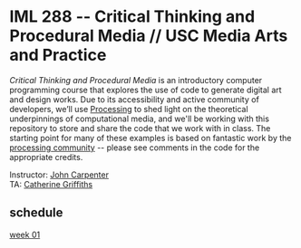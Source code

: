 # IML 288 -- Critical Thinking and Procedural Media // USC Media Arts and Practice  
_Critical Thinking and Procedural Media_ is an introductory computer programming course that explores the use of code to generate digital art and design works.  Due to its accessibility and active community of developers, we’ll use [Processing](http://processing.org/download/) to shed light on the theoretical underpinnings of computational media, and we'll be working with this repository to store and share the code that we work with in class. The starting point for many of these examples is based on fantastic work by the [processing community](https://discourse.processing.org/) -- please see comments in the code for the appropriate credits.

Instructor: [John Carpenter](http://johnbcarpenter.com)  
TA: [Catherine Griffiths](http://isohale.com)  

## schedule
[week 01](https://github.com/johnbcarpenter/USC_IML288/tree/master/WEEK01.md) 

